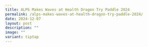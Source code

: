 ```yaml
---
title: ALPS Makes Waves at Health Dragon Try Paddle 2024
permalink: /alps-makes-waves-at-health-dragon-try-paddle-2024/
date: 2024-12-07
layout: post
description: ""
image: ""
variant: tiptap
---
```

